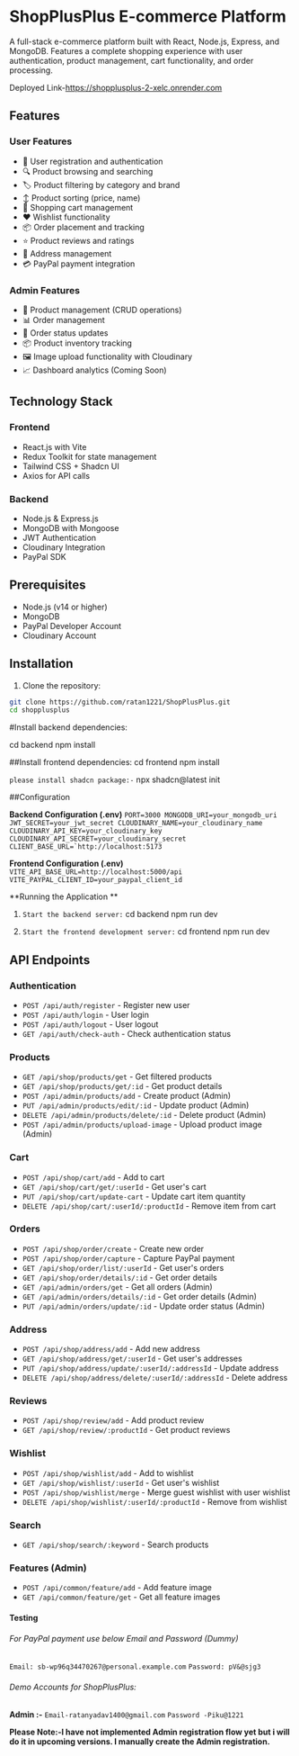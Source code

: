 # ShopPlusPlus E-commerce Platform

A full-stack e-commerce platform built with React, Node.js, Express, and MongoDB. Features a complete shopping experience with user authentication, product management, cart functionality, and order processing.

Deployed Link-https://shopplusplus-2-xelc.onrender.com

## Features

### User Features

- 🔐 User registration and authentication
- 🔍 Product browsing and searching
- 🏷️ Product filtering by category and brand
- ↕️ Product sorting (price, name)
- 🛒 Shopping cart management
- ❤️ Wishlist functionality
- 📦 Order placement and tracking
- ⭐ Product reviews and ratings
- 📍 Address management
- 💳 PayPal payment integration

### Admin Features

- 📝 Product management (CRUD operations)
- 📊 Order management
- 🔄 Order status updates
- 📦 Product inventory tracking
- 🖼️ Image upload functionality with Cloudinary
- 📈 Dashboard analytics (Coming Soon)

## Technology Stack

### Frontend

- React.js with Vite
- Redux Toolkit for state management
- Tailwind CSS + Shadcn UI
- Axios for API calls

### Backend

- Node.js & Express.js
- MongoDB with Mongoose
- JWT Authentication
- Cloudinary Integration
- PayPal SDK

## Prerequisites

- Node.js (v14 or higher)
- MongoDB
- PayPal Developer Account
- Cloudinary Account

## Installation

1. Clone the repository:

```bash
git clone https://github.com/ratan1221/ShopPlusPlus.git
cd shopplusplus
```

#Install backend dependencies:

cd backend
npm install

##Install frontend dependencies:
cd frontend
npm install

``please install shadcn package:-``
npx shadcn@latest init

##Configuration

**Backend Configuration (.env)**
``PORT=3000
MONGODB_URI=your_mongodb_uri
JWT_SECRET=your_jwt_secret
CLOUDINARY_NAME=your_cloudinary_name
CLOUDINARY_API_KEY=your_cloudinary_key
CLOUDINARY_API_SECRET=your_cloudinary_secret
CLIENT_BASE_URL=`http://localhost:5173``

**Frontend Configuration (.env)**
`VITE_API_BASE_URL=http://localhost:5000/api
VITE_PAYPAL_CLIENT_ID=your_paypal_client_id`

**Running the Application
**
1. ``Start the backend server:``
   cd backend
   npm run dev

2. ``Start the frontend development server:``
   cd frontend
   npm run dev

## API Endpoints

### Authentication

- `POST /api/auth/register` - Register new user
- `POST /api/auth/login` - User login
- `POST /api/auth/logout` - User logout
- `GET /api/auth/check-auth` - Check authentication status

### Products

- `GET /api/shop/products/get` - Get filtered products
- `GET /api/shop/products/get/:id` - Get product details
- `POST /api/admin/products/add` - Create product (Admin)
- `PUT /api/admin/products/edit/:id` - Update product (Admin)
- `DELETE /api/admin/products/delete/:id` - Delete product (Admin)
- `POST /api/admin/products/upload-image` - Upload product image (Admin)

### Cart

- `POST /api/shop/cart/add` - Add to cart
- `GET /api/shop/cart/get/:userId` - Get user's cart
- `PUT /api/shop/cart/update-cart` - Update cart item quantity
- `DELETE /api/shop/cart/:userId/:productId` - Remove item from cart

### Orders

- `POST /api/shop/order/create` - Create new order
- `POST /api/shop/order/capture` - Capture PayPal payment
- `GET /api/shop/order/list/:userId` - Get user's orders
- `GET /api/shop/order/details/:id` - Get order details
- `GET /api/admin/orders/get` - Get all orders (Admin)
- `GET /api/admin/orders/details/:id` - Get order details (Admin)
- `PUT /api/admin/orders/update/:id` - Update order status (Admin)

### Address

- `POST /api/shop/address/add` - Add new address
- `GET /api/shop/address/get/:userId` - Get user's addresses
- `PUT /api/shop/address/update/:userId/:addressId` - Update address
- `DELETE /api/shop/address/delete/:userId/:addressId` - Delete address

### Reviews

- `POST /api/shop/review/add` - Add product review
- `GET /api/shop/review/:productId` - Get product reviews

### Wishlist

- `POST /api/shop/wishlist/add` - Add to wishlist
- `GET /api/shop/wishlist/:userId` - Get user's wishlist
- `POST /api/shop/wishlist/merge` - Merge guest wishlist with user wishlist
- `DELETE /api/shop/wishlist/:userId/:productId` - Remove from wishlist

### Search

- `GET /api/shop/search/:keyword` - Search products

### Features (Admin)

- `POST /api/common/feature/add` - Add feature image
- `GET /api/common/feature/get` - Get all feature images

#### Testing 
###### For PayPal payment use below Email and Password (Dummy)

``Email: sb-wp96q34470267@personal.example.com``
``Password: pV&@sjg3``

###### Demo Accounts for ShopPlusPlus:
**Admin :-**
``Email-ratanyadav1400@gmail.com``
``Password -Piku@1221``

**Please Note:-I have not implemented Admin registration flow yet but i will do it in upcoming versions.
I manually create the Admin registration.**
